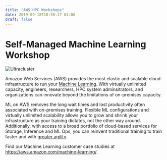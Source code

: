 ```yaml
---
title: "AWS HPC Workshops"
date: 2019-09-18T10:50:17-04:00
draft: false
---
```

# Self-Managed Machine Learning Workshop

![Ultracluster](/images/ultracluster.jpg)

Amazon Web Services (AWS) provides the most elastic and scalable cloud infrastructure to run your [Machine Learning](https://aws.amazon.com/ml/). With virtually unlimited capacity, engineers, researchers, HPC system adminsitrators, and organizations can innovate beyond the limitations of on-premises capacity.

ML on AWS removes the long wait times and lost productivity often associated with on-premises training. Flexible ML configurations and virtually unlimited scalability allows you to grow and shrink your infrastructure as your training dictates, not the other way around. Additionally, with access to a broad portfolio of cloud-based services for Storage, Inference and ML Ops, you can reinvent traditional training to train faster and with [greater agility](https://techcrunch.com/2022/10/17/stability-ai-the-startup-behind-stable-diffusion-raises-101m/).

Find our Machine Learning customer case studies at https://aws.amazon.com/machine-learning/.
